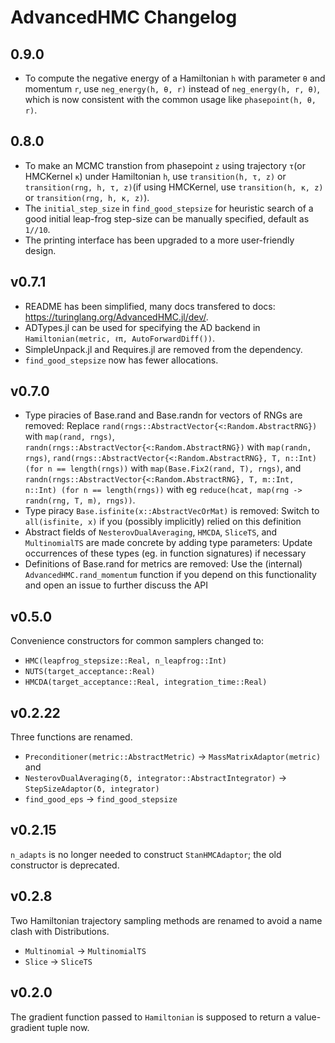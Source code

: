 # AdvancedHMC Changelog

## 0.9.0

  - To compute the negative energy of a Hamiltonian `h` with parameter `θ` and momentum `r`, use `neg_energy(h, θ, r)` instead of `neg_energy(h, r, θ)`, which is now consistent with the common usage like `phasepoint(h, θ, r)`.

## 0.8.0

  - To make an MCMC transtion from phasepoint `z` using trajectory `τ`(or HMCKernel `κ`) under Hamiltonian `h`, use `transition(h, τ, z)` or `transition(rng, h, τ, z)`(if using HMCKernel, use `transition(h, κ, z)` or `transition(rng, h, κ, z)`).
  - The `initial_step_size` in `find_good_stepsize` for heuristic search of a good initial leap-frog step-size can be manually specified, default as `1//10`.
  - The printing interface has been upgraded to a more user-friendly design.

## v0.7.1

  - README has been simplified, many docs transfered to docs: https://turinglang.org/AdvancedHMC.jl/dev/.
  - ADTypes.jl can be used for specifying the AD backend in `Hamiltonian(metric, ℓπ, AutoForwardDiff())`.
  - SimpleUnpack.jl and Requires.jl are removed from the dependency.
  - `find_good_stepsize` now has fewer allocations.

## v0.7.0

  - Type piracies of Base.rand and Base.randn for vectors of RNGs are removed: Replace `rand(rngs::AbstractVector{<:Random.AbstractRNG})` with `map(rand, rngs)`, `randn(rngs::AbstractVector{<:Random.AbstractRNG})` with `map(randn, rngs)`, `rand(rngs::AbstractVector{<:Random.AbstractRNG}, T, n::Int) (for n == length(rngs))` with `map(Base.Fix2(rand, T), rngs)`, and `randn(rngs::AbstractVector{<:Random.AbstractRNG}, T, m::Int, n::Int) (for n == length(rngs))` with eg `reduce(hcat, map(rng -> randn(rng, T, m), rngs))`.
  - Type piracy `Base.isfinite(x::AbstractVecOrMat)` is removed: Switch to `all(isfinite, x)` if you (possibly implicitly) relied on this definition
  - Abstract fields of `NesterovDualAveraging`, `HMCDA`, `SliceTS`, and `MultinomialTS` are made concrete by adding type parameters: Update occurrences of these types (eg. in function signatures) if necessary
  - Definitions of Base.rand for metrics are removed: Use the (internal) `AdvancedHMC.rand_momentum` function if you depend on this functionality and open an issue to further discuss the API

## v0.5.0

Convenience constructors for common samplers changed to:

  - `HMC(leapfrog_stepsize::Real, n_leapfrog::Int)`
  - `NUTS(target_acceptance::Real)`
  - `HMCDA(target_acceptance::Real, integration_time::Real)`

## v0.2.22

Three functions are renamed.

  - `Preconditioner(metric::AbstractMetric)` -> `MassMatrixAdaptor(metric)` and
  - `NesterovDualAveraging(δ, integrator::AbstractIntegrator)` -> `StepSizeAdaptor(δ, integrator)`
  - `find_good_eps` -> `find_good_stepsize`

## v0.2.15

`n_adapts` is no longer needed to construct `StanHMCAdaptor`; the old constructor is deprecated.

## v0.2.8

Two Hamiltonian trajectory sampling methods are renamed to avoid a name clash with Distributions.

  - `Multinomial` -> `MultinomialTS`
  - `Slice` -> `SliceTS`

## v0.2.0

The gradient function passed to `Hamiltonian` is supposed to return a value-gradient tuple now.
